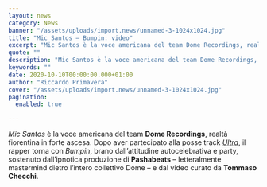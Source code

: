 ```yaml
---
layout: news
category: News
banner: "/assets/uploads/import.news/unnamed-3-1024x1024.jpg"
title: "Mic Santos – Bumpin: video"
excerpt: "Mic Santos è la voce americana del team Dome Recordings, realtà fiorentina in forte ascesa. Dopo aver partecipato alla posse track Ultra, il rapper torna con Bumpin, brano dall’attitudine autocelebrativa e party, sostenuto dall’ipnotica produzione di Pashabeats – letteralmente mastermind dietro l’intero collettivo Dome – e dal video curato da Tommaso Checchi"
quote: ""
description: "Mic Santos è la voce americana del team Dome Recordings, realtà fiorentina in forte ascesa. Dopo aver partecipato alla posse track Ultra, il rapper torna con Bumpin, brano dall’attitudine autocelebrativa e party, sostenuto dall’ipnotica produzione di Pashabeats – letteralmente mastermind dietro l’intero collettivo Dome – e dal video curato da Tommaso Checchi"
keywords: ""
date: 2020-10-10T00:00:00.000+01:00
author: "Riccardo Primavera"
cover: "/assets/uploads/import.news/unnamed-3-1024x1024.jpg"
pagination:
  enabled: true

---
```


_Mic Santos_ è la voce americana del team **Dome Recordings**, realtà fiorentina in forte ascesa. Dopo aver partecipato alla posse track [_Ultra_](https://hotmc.com/pashabeats-ft-parola-vera-kanova-leon-branco-tierre-mic-santos-ultra-video/), il rapper torna con _Bumpin_, brano dall’attitudine autocelebrativa e party, sostenuto dall’ipnotica produzione di **Pashabeats** – letteralmente mastermind dietro l’intero collettivo Dome – e dal video curato da **Tommaso Checchi**.